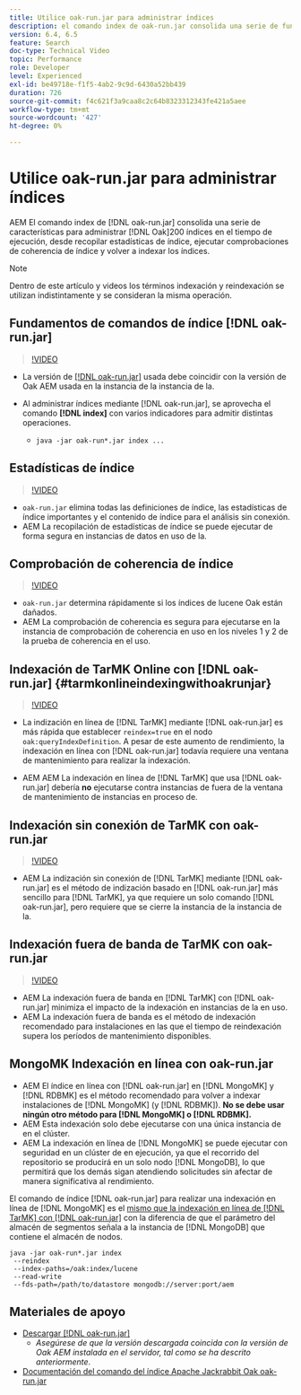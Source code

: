```yaml
---
title: Utilice oak-run.jar para administrar índices
description: el comando index de oak-run.jar consolida una serie de funciones para administrar los índices Oak AEM en los entornos de trabajo, desde recopilar estadísticas de índices, ejecutar comprobaciones de coherencia de índices y reindexar los propios índices.
version: 6.4, 6.5
feature: Search
doc-type: Technical Video
topic: Performance
role: Developer
level: Experienced
exl-id: be49718e-f1f5-4ab2-9c9d-6430a52bb439
duration: 726
source-git-commit: f4c621f3a9caa8c2c64b8323312343fe421a5aee
workflow-type: tm+mt
source-wordcount: '427'
ht-degree: 0%

---
```


# Utilice oak-run.jar para administrar índices

AEM El comando index de [!DNL oak-run.jar] consolida una serie de características para administrar [!DNL Oak]200 índices en el tiempo de ejecución, desde recopilar estadísticas de índice, ejecutar comprobaciones de coherencia de índice y volver a indexar los índices.

>[!NOTE]
>
>Dentro de este artículo y videos los términos indexación y reindexación se utilizan indistintamente y se consideran la misma operación.

## Fundamentos de comandos de índice [!DNL oak-run.jar]

>[!VIDEO](https://video.tv.adobe.com/v/21475?quality=12&learn=on)

* La versión de [[!DNL oak-run.jar]](https://repository.apache.org/service/local/artifact/maven/redirect?r=releases&amp;g=org.apache.jackrabbit&amp;a=oak-run&amp;v=1.8.0) usada debe coincidir con la versión de Oak AEM usada en la instancia de la instancia de la.
* Al administrar índices mediante [!DNL oak-run.jar], se aprovecha el comando **[!DNL index]** con varios indicadores para admitir distintas operaciones.

   * `java -jar oak-run*.jar index ...`

## Estadísticas de índice

>[!VIDEO](https://video.tv.adobe.com/v/21477?quality=12&learn=on)

* `oak-run.jar` elimina todas las definiciones de índice, las estadísticas de índice importantes y el contenido de índice para el análisis sin conexión.
* AEM La recopilación de estadísticas de índice se puede ejecutar de forma segura en instancias de datos en uso de la.

## Comprobación de coherencia de índice

>[!VIDEO](https://video.tv.adobe.com/v/21476?quality=12&learn=on)

* `oak-run.jar` determina rápidamente si los índices de lucene Oak están dañados.
* AEM La comprobación de coherencia es segura para ejecutarse en la instancia de comprobación de coherencia en uso en los niveles 1 y 2 de la prueba de coherencia en el uso.

## Indexación de TarMK Online con [!DNL oak-run.jar] {#tarmkonlineindexingwithoakrunjar}

>[!VIDEO](https://video.tv.adobe.com/v/21479?quality=12&learn=on)

* La indización en línea de [!DNL TarMK] mediante [!DNL oak-run.jar] es más rápida que establecer `reindex=true` en el nodo `oak:queryIndexDefinition`. A pesar de este aumento de rendimiento, la indexación en línea con [!DNL oak-run.jar] todavía requiere una ventana de mantenimiento para realizar la indexación.

* AEM AEM La indexación en línea de [!DNL TarMK] que usa [!DNL oak-run.jar] debería **no** ejecutarse contra instancias de fuera de la ventana de mantenimiento de instancias en proceso de.

## Indexación sin conexión de TarMK con oak-run.jar

>[!VIDEO](https://video.tv.adobe.com/v/21478?quality=12&learn=on)

* AEM La indización sin conexión de [!DNL TarMK] mediante [!DNL oak-run.jar] es el método de indización basado en [!DNL oak-run.jar] más sencillo para [!DNL TarMK], ya que requiere un solo comando [!DNL oak-run.jar], pero requiere que se cierre la instancia de la instancia de la.

## Indexación fuera de banda de TarMK con oak-run.jar

>[!VIDEO](https://video.tv.adobe.com/v/21480?quality=12&learn=on)

* AEM La indexación fuera de banda en [!DNL TarMK] con [!DNL oak-run.jar] minimiza el impacto de la indexación en instancias de la en uso.
* AEM La indexación fuera de banda es el método de indexación recomendado para instalaciones en las que el tiempo de reindexación supera los períodos de mantenimiento disponibles.

## MongoMK Indexación en línea con oak-run.jar

* AEM El índice en línea con [!DNL oak-run.jar] en [!DNL MongoMK] y [!DNL RDBMK] es el método recomendado para volver a indexar instalaciones de [!DNL MongoMK] (y [!DNL RDBMK]). **No se debe usar ningún otro método para [!DNL MongoMK] o [!DNL RDBMK].**
* AEM Esta indexación solo debe ejecutarse con una única instancia de en el clúster.
* AEM La indexación en línea de [!DNL MongoMK] se puede ejecutar con seguridad en un clúster de en ejecución, ya que el recorrido del repositorio se producirá en un solo nodo [!DNL MongoDB], lo que permitirá que los demás sigan atendiendo solicitudes sin afectar de manera significativa al rendimiento.

El comando de índice [!DNL oak-run.jar] para realizar una indexación en línea de [!DNL MongoMK] es el [mismo que la indexación en línea de  [!DNL TarMK] con [!DNL oak-run.jar]](#tarmkonlineindexingwithoakrunjar) con la diferencia de que el parámetro del almacén de segmentos señala a la instancia de [!DNL MongoDB] que contiene el almacén de nodos.

```
java -jar oak-run*.jar index
 --reindex
 --index-paths=/oak:index/lucene
 --read-write
 --fds-path=/path/to/datastore mongodb://server:port/aem
```

## Materiales de apoyo

* [Descargar [!DNL oak-run.jar]](https://repository.apache.org/#nexus-search;gav~org.apache.jackrabbit~oak-run~~~~kw,versionexpand)
   * *Asegúrese de que la versión descargada coincida con la versión de Oak AEM instalada en el servidor, tal como se ha descrito anteriormente*.
* [Documentación del comando del índice Apache Jackrabbit Oak oak-run.jar](https://jackrabbit.apache.org/oak/docs/query/oak-run-indexing.html)
